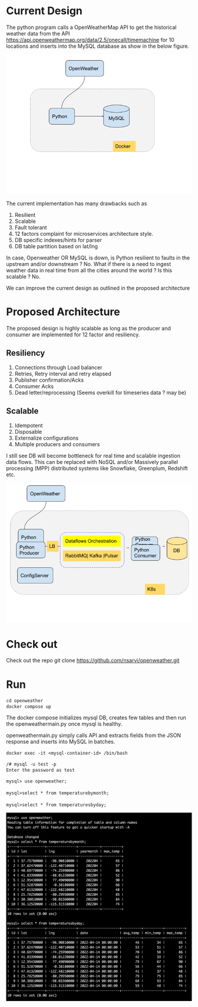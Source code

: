 # Current Design

The python program calls a OpenWeatherMap API to get the historical weather data from the API 
https://api.openweathermap.org/data/2.5/onecall/timemachine for 10 locations and inserts into the MySQL database as show in the below figure.



![Current Design](images/current-design.png?raw=true "Current Design")

The current implementation has many drawbacks such as
1. Resilient 
2. Scalable
3. Fault tolerant 
4. 12 factors complaint for microservices architecture style. 
5. DB specific indexes/hints for parser
6. DB table partition based on lat/lng 

In case, Openweather OR MySQL is down, is Python resilient to faults in the upstream and/or downstream  ? No.
What if there is a need to ingest weather data in real time from all the cities around the world ? Is this scalable ? No.

We can improve the current design as outlined in the proposed architecture

# Proposed Architecture

The proposed design is highly scalable as long as the producer and consumer are implemented for 12 factor and resiliency. 

## Resiliency
1. Connections through Load balancer
2. Retries, Retry interval and retry elapsed 
3. Publisher confirmation/Acks
4. Consumer Acks
5. Dead letter/reprocessing (Seems overkill for timeseries data ? may be)

## Scalable
1. Idempotent
2. Disposable
3. Externalize configurations
4. Multiple producers and consumers

I still see DB will become bottleneck for real time and scalable ingestion data flows. This can be replaced with NoSQL and/or Massively parallel processing (MPP) distributed 
systems like Snowflake, Greenplum, Redshift etc.


![Propsed Design](images/proposed-design.png?raw=true "Proposed Design")

# Check out 
Check out the repo
git clone https://github.com/nsarvi/openweather.git

# Run
```
cd openweather
docker compose up

```
The docker compose initializes mysql DB, creates few tables and then run the openweathermain.py once mysql is healthy.

openweathermain.py simply calls API and extracts fields from the JSON response and inserts into MySQL in batches. 

```
docker exec -it <mysql-container-id> /bin/bash
```
```
/# mysql -u test -p
Enter the password as test
```

```
mysql> use openweather;

mysql>select * from temperaturebymonth;

mysql>select * from temperaturesbyday;
```


![Results](images/results.png?raw=true "Results")